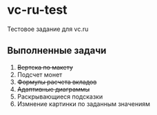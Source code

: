 # vc-ru-test
Тестовое задание для vc.ru

## Выполненные задачи

1. ~~Вертска по макету~~
2. Подсчет монет
3. ~~Формулы расчета вкладов~~
4. ~~Адаптивные диаграммы~~
5. Раскрывающиеся подсказки
6. Измнение картинки по заданным значениям

